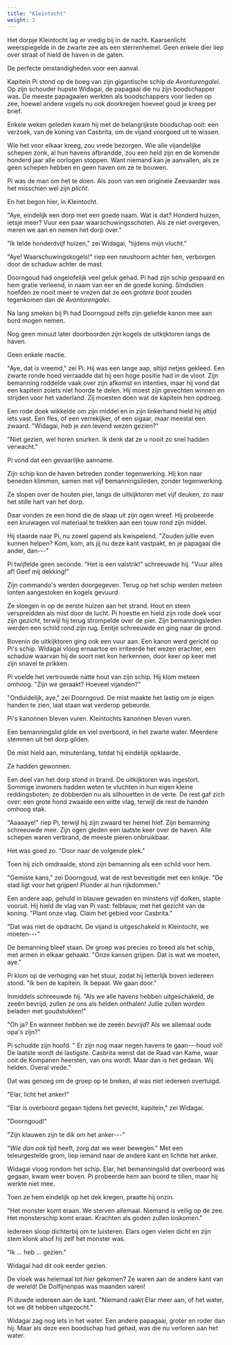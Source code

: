 ```yaml
---
title: "Kleintocht"
weight: 3
---
```


Het dorpje Kleintocht lag er vredig bij in de nacht. Kaarsenlicht weerspiegelde in de zwarte zee als een sterrenhemel. Geen enkele dier liep over straat of hield de haven in de gaten.

De perfecte omstandigheden voor een aanval.

Kapitein Pi stond op de boeg van zijn gigantische schip _de Avonturengalei_. Op zijn schouder hupste Widagai, de papagaai die nu zijn boodschapper was. De meeste papagaaien werkten als boodschappers voor lieden op zee, hoewel andere vogels nu ook doorkregen hoeveel goud je kreeg per brief.

Enkele weken geleden kwam hij met de belangrijkste boodschap ooit: een verzoek, van de koning van Casbrita, om de vijand voorgoed uit te wissen.

Wie het voor elkaar kreeg, zou vrede bezorgen. Wie alle vijandelijke schepen zonk, al hun havens afbrandde, zou een held zijn en de komende honderd jaar alle oorlogen stoppen. Want niemand kan je aanvallen, als ze geen schepen hebben en geen haven om ze te bouwen.

Pi was de man om het te doen. Als zoon van een originele Zeevaarder was het misschien wel zijn _plicht_. 

En het begon hier, in Kleintocht. 

"Aye, eindelijk een dorp met een goede naam. Wat is dat? Honderd huizen, ietsje meer? Vuur een paar waarschuwingsschoten. Als ze niet overgeven, meren we aan en nemen het dorp over."

"Ik telde honderdvijf huizen," zei Widagai, "tijdens mijn vlucht."

"Aye! Waarschuwingskogels!" riep een neushoorn achter hen, verborgen door de schaduw achter de mast.

Doorngoud had ongelofelijk veel geluk gehad. Pi had zijn schip gespaard en hem gratie verleend, in naam van eer en de goede koning. Sindsdien hoefden ze nooit meer te vrezen dat ze een _grotere boot_ zouden tegenkomen dan _de Avonturengalei_.

Na lang smeken bij Pi had Doorngoud zelfs zijn geliefde kanon mee aan bord mogen nemen. 

Nog geen minuut later doorboorden _zijn_ kogels de uitkijktoren langs de haven.

Geen enkele reactie.

"Aye, dat is vreemd," zei Pi. Hij was een lange aap, altijd netjes gekleed. Een zwarte ronde hoed verraadde dat hij een hoge positie had in de vloot. Zijn bemanning roddelde vaak over zijn afkomst en intenties, maar hij vond dat een kapitein zoiets niet hoorde te delen. Hij moest zijn gevechten winnen en strijden voor het vaderland. Zij moesten doen wat de kapitein hen opdroeg.

Een rode doek wikkelde om zijn middel en in zijn linkerhand hield hij altijd iets vast. Een fles, of een verrekijker, of een sigaar, maar meestal een zwaard. "Widagai, heb je _een_ levend wezen gezien?"

"Niet gezien, wel horen snurken. Ik denk dat ze u nooit zo snel hadden verwacht."

Pi vond dat een gevaarlijke aanname. 

Zijn schip kon de haven betreden zonder tegenwerking. Hij kon naar beneden klimmen, samen met vijf bemanningslieden, zonder tegenwerking. 

Ze slopen over de houten pier, langs de uitkijktoren met vijf deuken, zo naar het stille hart van het dorp.

Daar vonden ze een hond die de slaap uit zijn ogen wreef. Hij probeerde een kruiwagen vol materiaal te trekken aan een touw rond zijn middel.

Hij staarde naar Pi, nu zowel gapend als kwispelend. "Zouden jullie even kunnen helpen? Kom, kom, als jij nu deze kant vastpakt, en je papagaai die ander, dan---"

Pi twijfelde geen seconde. "Het is een valstrik!" schreeuwde hij. "Vuur alles af! Geef mij dekking!"

Zijn commando's werden doorgegeven. Terug op het schip werden meteen lonten aangestoken en kogels gevuurd. 

Ze sloegen in op de eerste huizen aan het strand. Hout en steen verspreidden als mist door de lucht. Pi hoestte en hield zijn rode doek voor zijn gezicht, terwijl hij terug strompelde over de pier. Zijn bemanningsleden werden een schild rond zijn rug. Eentje schreeuwde en ging naar de grond.

Bovenin de uitkijktoren ging ook een vuur aan. Een kanon werd gericht op Pi's schip. Widagai vloog ernaartoe en irriteerde het wezen erachter, een schaduw waarvan hij de soort niet kon herkennen, door keer op keer met zijn snavel te prikken.

Pi voelde het vertrouwde natte hout van zijn schip. Hij klom meteen omhoog. "Zijn we geraakt? Hoeveel vijanden?"

"Onduidelijk, aye," zei Doorngoud. De mist maakte het lastig om je eigen handen te zien, laat staan wat verderop gebeurde.

Pi's kanonnen bleven vuren. Kleintochts kanonnen bleven vuren. 

Een bemanningslid gilde en viel overboord, in het zwarte water. Meerdere stemmen uit het dorp gilden.

De mist hield aan, minutenlang, totdat hij eindelijk opklaarde. 

Ze hadden gewonnen.

Een deel van het dorp stond in brand. De uitkijktoren was ingestort. Sommige inwoners hadden weten te vluchten in hun eigen kleine reddingsboten; ze dobberden nu als silhouetten in de verte. De rest gaf zich over: een grote hond zwaaide een witte vlag, terwijl de rest de handen omhoog stak.

"Aaaaaye!" riep Pi, terwijl hij zijn zwaard ter hemel hief. Zijn bemanning schreeuwde mee. Zijn ogen gleden een laatste keer over de haven. Alle schepen waren verbrand, de meeste pieren onbruikbaar.

Het was goed zo. "Door naar de volgende plek."

Toen hij zich omdraaide, stond zijn bemanning als een schild voor hem. 

"Gemiste kans," zei Doorngoud, wat de rest bevestigde met een knikje. "De stad ligt voor het grijpen! Plunder al hun rijkdommen."

Een andere aap, gehuld in blauwe gewaden en minstens vijf dolken, stapte vooruit. Hij hield de vlag van Pi vast: felblauw, met het gezicht van de koning. "Plant onze vlag. Claim het gebied voor Casbrita."

"Dat was niet de opdracht. De vijand is uitgeschakeld in Kleintocht, we moeten---"

De bemanning bleef staan. De groep was precies zo breed als het schip, met armen in elkaar gehaakt. "Onze kansen grijpen. Dat is wat we moeten, aye."

Pi klom op de verhoging van het stuur, zodat hij letterlijk boven iedereen stond. "Ik ben de kapitein. Ik bepaal. We gaan door."

Inmiddels schreeuwde hij. "Als we alle havens hebben uitgeschakeld, de zeeën bevrijd, zullen ze ons als helden onthalen! Jullie zullen worden beladen met goudstukken!"

"Oh ja? En wanneer hebben we de zeeën _bevrijd_? Als we allemaal oude opa's zijn?"

Pi schudde zijn hoofd. " Er zijn nog maar negen havens te gaan---houd vol! De laatste wordt de lastigste. Casbrita wenst dat de Raad van Kame, waar ooit de Kompanen heersten, van ons wordt. Maar dan is het gedaan. Wij helden. Overal vrede."

Dat was genoeg om de groep op te breken, al was niet iedereen overtuigd.

"Elar, licht het anker!"

"Elar is overboord gegaan tijdens het gevecht, kapitein," zei Widagai.

"Doorngoud!"

"Zijn klauwen zijn te dik om het anker---"

"_Wie dan ook_ tijd heeft, zorg dat we weer bewegen." Met een teleurgestelde grom, liep iemand naar de andere kant en lichtte het anker.

Widagai vloog rondom het schip. Elar, het bemanningslid dat overboord was gegaan, kwam weer boven. Pi probeerde hem aan boord te tillen, maar hij werkte niet mee.

Toen ze hem eindelijk op het dek kregen, praatte hij onzin.

"Het monster komt eraan. We sterven allemaal. Niemand is veilig op de zee. Het monsterschip komt eraan. Krachten als goden zullen loskomen."

Iedereen sloop dichterbij om te luisteren. Elars ogen vielen dicht en zijn stem klonk alsof hij zelf het monster was.

"Ik ... heb ... gezien."

Widagai had dit ook eerder gezien. 

De vloek was helemaal _tot hier_ gekomen? Ze waren aan de andere kant van de wereld! De Dolfijnenpas was maanden varen! 

Pi duwde iedereen aan de kant. "Niemand raakt Elar meer aan, of het water, tot we dit hebben uitgezocht."

Widagai zag nog iets in het water. Een andere papagaai, groter en roder dan hij. Maar als deze een boodschap had gehad, was die nu verloren aan het water.